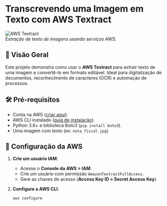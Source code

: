 # Transcrevendo uma Imagem em Texto com AWS Textract

![AWS Textract](img/aws-textract-logo.png)  
*Extração de texto de imagens usando serviços AWS.*

## 📝 Visão Geral
Este projeto demonstra como usar o **AWS Textract** para extrair texto de uma imagem e convertê-lo em formato editável. Ideal para digitalização de documentos, reconhecimento de caracteres (OCR) e automação de processos.

## 🛠 Pré-requisitos
- Conta na AWS ([criar aqui](https://aws.amazon.com/pt/)).
- AWS CLI instalado ([guia de instalação](https://docs.aws.amazon.com/cli/latest/userguide/install-cliv2.html)).
- Python 3.8+ e biblioteca Boto3 (`pip install boto3`).
- Uma imagem com texto (ex: `nota_fiscal.jpg`).

## 🔑 Configuração da AWS
1. **Crie um usuário IAM**:
   - Acesse o **Console da AWS > IAM**.
   - Crie um usuário com permissão `AmazonTextractFullAccess`.
   - Gere as chaves de acesso (**Access Key ID** e **Secret Access Key**).

2. **Configure a AWS CLI**:
   ```bash
   aws configure
